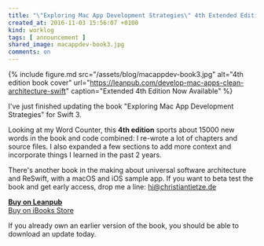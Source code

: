 ```yaml
---
title: "\"Exploring Mac App Development Strategies\" 4th Extended Edition Now Available"
created_at: 2016-11-03 15:56:07 +0100
kind: worklog
tags: [ announcement ]
shared_image: macappdev-book3.jpg
comments: on
---
```


{% include figure.md src="/assets/blog/macappdev-book3.jpg" alt="4th edition book cover" url="https://leanpub.com/develop-mac-apps-clean-architecture-swift" caption="Extended 4th Edition Now Available" %}

I've just finished updating the book "Exploring Mac App Development Strategies" for Swift 3.

Looking at my Word Counter, this **4th edition** sports about 15000 new words in the book and code combined: I re-wrote a lot of chapters and source files. I also expanded a few sections to add more context and incorporate things I learned in the past 2 years.

There's another book in the making about universal software architecture and ReSwift, with a macOS and iOS sample app. If you want to beta test the book and get early access, drop me a line: <a href="mailto:&#x68;&#x69;&#x40;&#x63;&#x68;&#x72;&#x69;&#x73;&#x74;&#x69;&#x61;&#x6E;&#x74;&#x69;&#x65;&#x74;&#x7A;&#x65;&#x2E;&#x64;&#x65;">&#x68;&#x69;&#x40;&#x63;&#x68;&#x72;&#x69;&#x73;&#x74;&#x69;&#x61;&#x6E;&#x74;&#x69;&#x65;&#x74;&#x7A;&#x65;&#x2E;&#x64;&#x65;</a>

**[Buy on Leanpub](https://leanpub.com/develop-mac-apps-clean-architecture-swift)**  
[Buy on iBooks Store](https://geo.itunes.apple.com/us/book/exploring-mac-app-development/id1026837791?mt=11&at=11lxCd)

If you already own an earlier version of the book, you should be able to download an update today.
